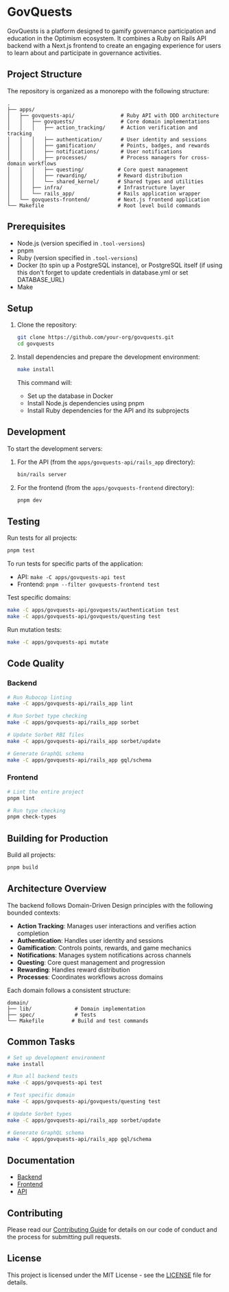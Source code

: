 # GovQuests

GovQuests is a platform designed to gamify governance participation and education in the Optimism ecosystem. It combines a Ruby on Rails API backend with a Next.js frontend to create an engaging experience for users to learn about and participate in governance activities.

## Project Structure

The repository is organized as a monorepo with the following structure:

```
.
├── apps/
│   ├── govquests-api/               # Ruby API with DDD architecture
│   │   ├── govquests/               # Core domain implementations
│   │   │   ├── action_tracking/     # Action verification and tracking
│   │   │   ├── authentication/      # User identity and sessions
│   │   │   ├── gamification/        # Points, badges, and rewards
│   │   │   ├── notifications/       # User notifications
│   │   │   ├── processes/           # Process managers for cross-domain workflows
│   │   │   ├── questing/           # Core quest management
│   │   │   ├── rewarding/          # Reward distribution
│   │   │   └── shared_kernel/      # Shared types and utilities
│   │   ├── infra/                  # Infrastructure layer
│   │   └── rails_app/              # Rails application wrapper
│   └── govquests-frontend/         # Next.js frontend application
└── Makefile                        # Root level build commands
```

## Prerequisites

- Node.js (version specified in `.tool-versions`)
- pnpm
- Ruby (version specified in `.tool-versions`)
- Docker (to spin up a PostgreSQL instance), or PostgreSQL itself (if using this don't forget to update credentials in database.yml or set DATABASE_URL)
- Make

## Setup

1. Clone the repository:

   ```bash
   git clone https://github.com/your-org/govquests.git
   cd govquests
   ```

2. Install dependencies and prepare the development environment:

   ```bash
   make install
   ```

   This command will:

   - Set up the database in Docker
   - Install Node.js dependencies using pnpm
   - Install Ruby dependencies for the API and its subprojects

## Development

To start the development servers:

1. For the API (from the `apps/govquests-api/rails_app` directory):

   ```bash
   bin/rails server
   ```

2. For the frontend (from the `apps/govquests-frontend` directory):

   ```bash
   pnpm dev
   ```

## Testing

Run tests for all projects:

```bash
pnpm test
```

To run tests for specific parts of the application:

- API: `make -C apps/govquests-api test`
- Frontend: `pnpm --filter govquests-frontend test`

Test specific domains:

```bash
make -C apps/govquests-api/govquests/authentication test
make -C apps/govquests-api/govquests/questing test
```

Run mutation tests:

```bash
make -C apps/govquests-api mutate
```

## Code Quality

### Backend

```bash
# Run Rubocop linting
make -C apps/govquests-api/rails_app lint

# Run Sorbet type checking
make -C apps/govquests-api/rails_app sorbet

# Update Sorbet RBI files
make -C apps/govquests-api/rails_app sorbet/update

# Generate GraphQL schema
make -C apps/govquests-api/rails_app gql/schema
```

### Frontend

```bash
# Lint the entire project
pnpm lint

# Run type checking
pnpm check-types
```

## Building for Production

Build all projects:

```bash
pnpm build
```

## Architecture Overview

The backend follows Domain-Driven Design principles with the following bounded contexts:

- **Action Tracking**: Manages user interactions and verifies action completion
- **Authentication**: Handles user identity and sessions
- **Gamification**: Controls points, rewards, and game mechanics
- **Notifications**: Manages system notifications across channels
- **Questing**: Core quest management and progression
- **Rewarding**: Handles reward distribution
- **Processes**: Coordinates workflows across domains

Each domain follows a consistent structure:

```
domain/
├── lib/              # Domain implementation
├── spec/             # Tests
└── Makefile         # Build and test commands
```

## Common Tasks

```bash
# Set up development environment
make install

# Run all backend tests
make -C apps/govquests-api test

# Test specific domain
make -C apps/govquests-api/govquests/questing test

# Update Sorbet types
make -C apps/govquests-api/rails_app sorbet/update

# Generate GraphQL schema
make -C apps/govquests-api/rails_app gql/schema
```

## Documentation

- [Backend](apps/govquests-api/README.md)
- [Frontend](apps/govquests-frontend/README.md)
- [API](apps/govquests-api/rails_app/README.md)

## Contributing

Please read our [Contributing Guide](CONTRIBUTING.md) for details on our code of conduct and the process for submitting pull requests.

## License

This project is licensed under the MIT License - see the [LICENSE](LICENSE) file for details.
